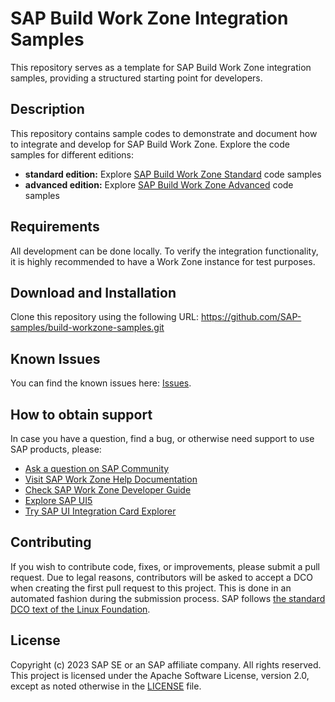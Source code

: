 # SAP Build Work Zone Integration Samples

This repository serves as a template for SAP Build Work Zone integration samples, providing a structured starting point for developers.

## Description

This repository contains sample codes to demonstrate and document how to integrate and develop for SAP Build Work Zone. Explore the code samples for different editions:

- **standard edition:**
  Explore [SAP Build Work Zone Standard](./standard/README.md) code samples
- **advanced edition:**
  Explore [SAP Build Work Zone Advanced](./advanced/README.md) code samples

## Requirements

All development can be done locally. To verify the integration functionality, it is highly recommended to have a Work Zone instance for test purposes.

## Download and Installation

Clone this repository using the following URL: https://github.com/SAP-samples/build-workzone-samples.git


## Known Issues

You can find the known issues here: [Issues](https://github.com/SAP-samples/build-workzone-samples/issues).

## How to obtain support

In case you have a question, find a bug, or otherwise need support to use SAP products, please:

- [Ask a question on SAP Community](https://community.sap.com/)
- [Visit SAP Work Zone Help Documentation](https://help.sap.com/viewer/fec5ca6e3229418f84a932c745cbe985/Cloud/en-US)
- [Check SAP Work Zone Developer Guide](https://help.sap.com/docs/build-work-zone-advanced-edition/sap-build-work-zone-advanced-edition/development)
- [Explore SAP UI5](https://help.sap.com/viewer/product/SAPUI5/External/en-US)
- [Try SAP UI Integration Card Explorer](https://ui5.sap.com/test-resources/sap/ui/integration/demokit/cardExplorer/webapp/index.html)

## Contributing
If you wish to contribute code, fixes, or improvements, please submit a pull request. Due to legal reasons, contributors will be asked to accept a DCO when creating the first pull request to this project. This is done in an automated fashion during the submission process. SAP follows [the standard DCO text of the Linux Foundation](https://developercertificate.org/).

## License
Copyright (c) 2023 SAP SE or an SAP affiliate company. All rights reserved. This project is licensed under the Apache Software License, version 2.0, except as noted otherwise in the [LICENSE](LICENSE) file.

